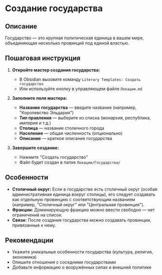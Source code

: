 # Создание государства

## Описание
Государство — это крупная политическая единица в вашем мире, объединяющая несколько провинций под единой властью.

## Пошаговая инструкция

1. **Откройте мастер создания государства:**
   - В Obsidian вызовите команду `Literary Templates: Создать государство`
   - Или используйте кнопку в управляющем файле `Локации.md`

2. **Заполните поля мастера:**
   - **Название государства** — введите название (например, "Королевство Эльдария")
   - **Тип правления** — выберите из списка (монархия, республика, империя и т.д.)
   - **Столица** — название столичного города
   - **Население** — общая численность (опционально)
   - **Описание** — краткое описание государства

3. **Завершите создание:**
   - Нажмите "Создать государство"
   - Файл будет создан в папке `Локации/Государства/`

## Особенности

- **Столичный округ:** Если в государстве есть столичный округ (особая административная единица вокруг столицы), его следует создавать как отдельную провинцию с соответствующим названием (например, "Столичный округ" или "Центральная провинция").
- **Фракции:** Доминирующую фракцию можно ввести свободно — нет ограничений на список.
- **Связи:** После создания государства можно создавать провинции, привязанные к нему.

## Рекомендации

- Укажите уникальные особенности государства (культура, религия, экономика)
- Опишите отношения с соседними государствами
- Добавьте информацию о вооружённых силах и внешней политике
